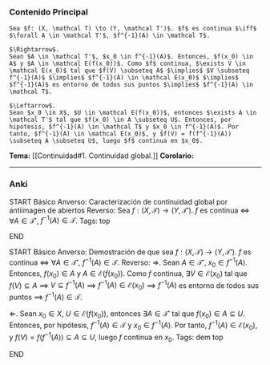 ### Contenido Principal

```ad-theorem
Sea $f: (X, \mathcal T) \to (Y, \mathcal T')$. $f$ es continua $\iff$ $\forall A \in \mathcal T'$, $f^{-1}(A) \in \mathcal T$.
```

```ad-proof
$\Rightarrow$.
Sean $A \in \mathcal T'$, $x_0 \in f^{-1}(A)$. Entonces, $f(x_0) \in A$ y $A \in \mathcal E(f(x_0))$. Como $f$ continua, $\exists V \in \mathcal E(x_0)$ tal que $f(V) \subseteq A$ $\implies$ $V \subseteq f^{-1}(A)$ $\implies$ $f^{-1}(A) \in \mathcal E(x_0)$ $\implies$ $f^{-1}(A)$ es entorno de todos sus puntos $\implies$ $f^{-1}(A) \in \mathcal T$.

$\Leftarrow$.
Sean $x_0 \in X$, $U \in \mathcal E(f(x_0))$, entonces $\exists A \in \mathcal T'$ tal que $f(x_0) \in A \subseteq U$. Entonces, por hipótesis, $f^{-1}(A) \in \mathcal T$ y $x_0 \in f^{-1}(A)$. Por tanto, $f^{-1}(A) \in \mathcal E(x_0)$, y $f(V) = f(f^{-1}(A)) \subseteq A \subseteq U$, luego $f$ continua en $x_0$.
```

**Tema:** [[Continuidad#1. Continuidad global.]]
**Corolario:**

---
### Anki

START
Básico
Anverso: Caracterización de continuidad global por antiimagen de abiertos
Reverso: Sea $f: (X, \mathcal T) \to (Y, \mathcal T')$. $f$ es continua $\iff$ $\forall A \in \mathcal T'$, $f^{-1}(A) \in \mathcal T$.
Tags: top
<!--ID: 1730228001611-->
END

START
Básico
Anverso: Demostración de que sea $f: (X, \mathcal T) \to (Y, \mathcal T')$. $f$ es continua $\iff$ $\forall A \in \mathcal T'$, $f^{-1}(A) \in \mathcal T$.
Reverso: $\Rightarrow$.
Sean $A \in \mathcal T'$, $x_0 \in f^{-1}(A)$. Entonces, $f(x_0) \in A$ y $A \in \mathcal E(f(x_0))$. Como $f$ continua, $\exists V \in \mathcal E(x_0)$ tal que $f(V) \subseteq A$ $\implies$ $V \subseteq f^{-1}(A)$ $\implies$ $f^{-1}(A) \in \mathcal E(x_0)$ $\implies$ $f^{-1}(A)$ es entorno de todos sus puntos $\implies$ $f^{-1}(A) \in \mathcal T$.

$\Leftarrow$.
Sean $x_0 \in X$, $U \in \mathcal E(f(x_0))$, entonces $\exists A \in \mathcal T'$ tal que $f(x_0) \in A \subseteq U$. Entonces, por hipótesis, $f^{-1}(A) \in \mathcal T$ y $x_0 \in f^{-1}(A)$. Por tanto, $f^{-1}(A) \in \mathcal E(x_0)$, y $f(V) = f(f^{-1}(A)) \subseteq A \subseteq U$, luego $f$ continua en $x_0$.
Tags: dem top
<!--ID: 1730228001613-->
END

